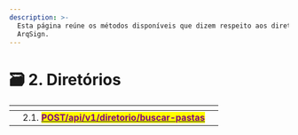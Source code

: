 ```yaml
---
description: >-
  Esta página reúne os métodos disponíveis que dizem respeito aos diretórios da
  ArqSign.
---
```


# 🗃️ 2. Diretórios



<table data-view="cards"><thead><tr><th></th><th></th><th></th></tr></thead><tbody><tr><td></td><td>2.1. <a href="https://arquivar.gitbook.io/manual-arqsign/administracao/integracoes/api/metodos-disponiveis-na-api/2.-diretorios/2.1.post-api-v1-diretorio-buscar-pastas"><mark style="color:purple;"><strong>POST/api/v1/diretorio/buscar-pastas</strong></mark></a></td><td></td></tr></tbody></table>
